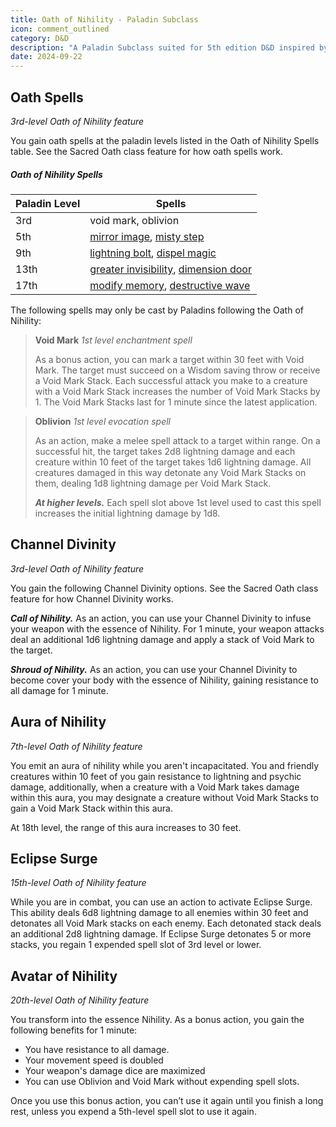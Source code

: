```yaml
---
title: Oath of Nihility - Paladin Subclass
icon: comment_outlined
category: D&D
description: "A Paladin Subclass suited for 5th edition D&D inspired by Acheron from Honkai: Star Rail"
date: 2024-09-22
---
```


## Oath Spells
*3rd-level Oath of Nihility feature*

You gain oath spells at the paladin levels listed in the Oath of Nihility Spells table. See the Sacred Oath class feature for how oath spells work.
##### Oath of Nihility Spells

| Paladin Level | Spells                                                                                                                                                     |
| ------------- | ---------------------------------------------------------------------------------------------------------------------------------------------------------- |
| 3rd           | void mark, oblivion                                                                                                                                        |
| 5th           | [mirror image](https://www.dndbeyond.com/spells/2193-mirror-image), [misty step](https://www.dndbeyond.com/spells/2195-misty-step)                         |
| 9th           | [lightning bolt](https://www.dndbeyond.com/spells/2167-lightning-bolt), [dispel magic](https://www.dndbeyond.com/spells/2072-dispel-magic)                 |
| 13th          | [greater invisibility](https://www.dndbeyond.com/spells/2128-greater-invisibility), [dimension door](https://www.dndbeyond.com/spells/2068-dimension-door) |
| 17th          | [modify memory](https://www.dndbeyond.com/spells/2196-modify-memory), [destructive wave](https://www.dndbeyond.com/spells/2355-destructive-wave)           |
The following spells may only be cast by Paladins following the Oath of Nihility:

>**Void Mark**
>_1st level enchantment spell_
> 
>As a bonus action, you can mark a target within 30 feet with Void Mark. The target must succeed on a Wisdom saving throw or receive a Void Mark Stack. Each successful attack you make to a creature with a Void Mark Stack increases the number of Void Mark Stacks by 1. The Void Mark Stacks last for 1 minute since the latest application.

>**Oblivion**
>_1st level evocation spell_
> 
>As an action, make a melee spell attack to a target within range. On a successful hit, the target takes 2d8 lightning damage and each creature within 10 feet of the target takes 1d6 lightning damage. All creatures damaged in this way detonate any Void Mark Stacks on them, dealing 1d8 lightning damage per Void Mark Stack.
> 
>_**At higher levels.**_ Each spell slot above 1st level used to cast this spell increases the initial lightning damage by 1d8.
## Channel Divinity
_3rd-level Oath of Nihility feature_

You gain the following Channel Divinity options. See the Sacred Oath class feature for how Channel Divinity works.

_**Call of Nihility.**_ As an action, you can use your Channel Divinity to infuse your weapon with the essence of Nihility. For 1 minute, your weapon attacks deal an additional 1d6 lightning damage and apply a stack of Void Mark to the target.

_**Shroud of Nihility.**_ As an action, you can use your Channel Divinity to become cover your body with the essence of Nihility, gaining resistance to all damage for 1 minute.
## Aura of Nihility
_7th-level Oath of Nihility feature_

You emit an aura of nihility while you aren't incapacitated. You and friendly creatures within 10 feet of you gain resistance to lightning and psychic damage, additionally, when a creature with a Void Mark takes damage within this aura, you may designate a creature without Void Mark Stacks to gain a Void Mark Stack within this aura.

At 18th level, the range of this aura increases to 30 feet.
## Eclipse Surge
_15th-level Oath of Nihility feature_

While you are in combat, you can use an action to activate Eclipse Surge. This ability deals 6d8 lightning damage to all enemies within 30 feet and detonates all Void Mark stacks on each enemy. Each detonated stack deals an additional 2d8 lightning damage. If Eclipse Surge detonates 5 or more stacks, you regain 1 expended spell slot of 3rd level or lower.

## Avatar of Nihility
_20th-level Oath of Nihility feature_

You transform into the essence Nihility. As a bonus action, you gain the following benefits for 1 minute:

- You have resistance to all damage.
- Your movement speed is doubled
- Your weapon's damage dice are maximized
- You can use Oblivion and Void Mark without expending spell slots.

Once you use this bonus action, you can’t use it again until you finish a long rest, unless you expend a 5th-level spell slot to use it again.